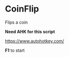 # CoinFlip
Flips a coin

**Need AHK for this script**

https://www.autohotkey.com/

**F1** to start
